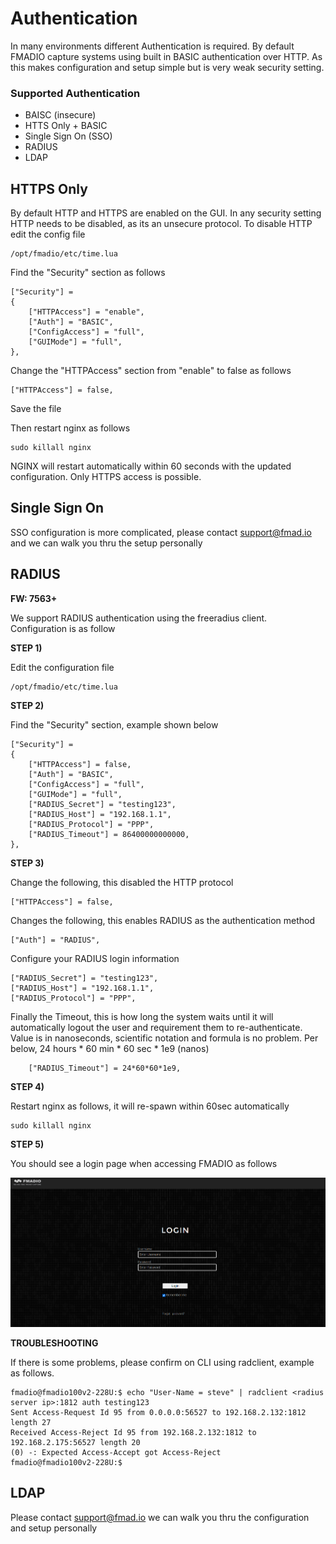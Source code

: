 # Authentication

In many environments different Authentication is required. By default FMADIO capture systems using built in BASIC authentication over HTTP. As this makes configuration and setup simple but is very weak security setting.

### Supported Authentication

* BAISC (insecure)
* HTTS Only + BASIC
* Single Sign On (SSO)
* RADIUS
* LDAP

## HTTPS Only

By default HTTP and HTTPS are enabled on the GUI. In any security setting HTTP needs to be disabled, as its an unsecure protocol. To disable HTTP edit the config file

```
/opt/fmadio/etc/time.lua
```

Find the "Security" section as follows

```
["Security"] =
{
    ["HTTPAccess"] = "enable",
    ["Auth"] = "BASIC",
    ["ConfigAccess"] = "full",
    ["GUIMode"] = "full",
},

```

Change the "HTTPAccess" section from "enable" to false  as follows

```
["HTTPAccess"] = false,
```

Save the file&#x20;

Then restart nginx as follows

```
sudo killall nginx
```

NGINX will restart automatically within 60 seconds with the updated configuration. Only HTTPS access is possible.

## Single Sign On

SSO configuration is more complicated, please contact support@fmad.io and we can walk you thru the setup personally

## RADIUS

**FW: 7563+**

We support RADIUS authentication using the freeradius client. Configuration is as follow

**STEP 1)**

Edit the configuration file&#x20;

```
/opt/fmadio/etc/time.lua
```

**STEP 2)**

Find the "Security" section, example shown below

```
["Security"] =
{
    ["HTTPAccess"] = false,
    ["Auth"] = "BASIC",
    ["ConfigAccess"] = "full",
    ["GUIMode"] = "full",
    ["RADIUS_Secret"] = "testing123",
    ["RADIUS_Host"] = "192.168.1.1",
    ["RADIUS_Protocol"] = "PPP",
    ["RADIUS_Timeout"] = 86400000000000,
},

```

**STEP 3)**

Change the following, this disabled the HTTP protocol&#x20;

```
["HTTPAccess"] = false,
```

Changes the following, this enables RADIUS as the authentication method

```
["Auth"] = "RADIUS",
```

Configure your RADIUS login information

```
["RADIUS_Secret"] = "testing123",
["RADIUS_Host"] = "192.168.1.1",
["RADIUS_Protocol"] = "PPP",
```

Finally the Timeout, this is how long the system waits until it will automatically logout the user and requirement them to re-authenticate. Value is in nanoseconds, scientific notation and formula is no problem. Per below, 24 hours \* 60 min \* 60 sec \* 1e9 (nanos)

```
    ["RADIUS_Timeout"] = 24*60*60*1e9,

```

**STEP 4)**

Restart nginx as follows, it will re-spawn within 60sec automatically

```
sudo killall nginx
```

**STEP 5)**

You should see a login page when accessing FMADIO as follows

![](<../.gitbook/assets/image (80).png>)

**TROUBLESHOOTING**

If there is some problems, please confirm on CLI using radclient, example as follows.

```
fmadio@fmadio100v2-228U:$ echo "User-Name = steve" | radclient <radius server ip>:1812 auth testing123
Sent Access-Request Id 95 from 0.0.0.0:56527 to 192.168.2.132:1812 length 27
Received Access-Reject Id 95 from 192.168.2.132:1812 to 192.168.2.175:56527 length 20
(0) -: Expected Access-Accept got Access-Reject
fmadio@fmadio100v2-228U:$

```

## LDAP

Please contact support@fmad.io we can walk you thru the configuration and setup personally
